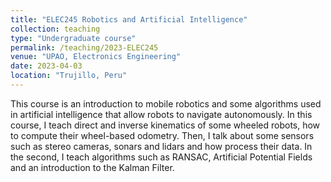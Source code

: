```yaml
---
title: "ELEC245 Robotics and Artificial Intelligence"
collection: teaching
type: "Undergraduate course"
permalink: /teaching/2023-ELEC245
venue: "UPAO, Electronics Engineering"
date: 2023-04-03
location: "Trujillo, Peru"
---
```


This course is an introduction to mobile robotics and some algorithms used in artificial intelligence that allow robots to navigate autonomously. In this course, I teach direct and inverse kinematics of some wheeled robots, how to compute their wheel-based odometry. Then, I talk about some sensors such as stereo cameras, sonars and lidars and how process their data. In the second, I teach algorithms such as RANSAC, Artificial Potential Fields and an introduction to the Kalman Filter.
